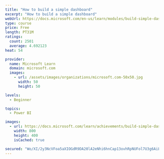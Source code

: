 ```yaml
---
title: "How to build a simple dashboard"
excerpt: "How to build a simple dashboard"
webUrl: https://docs.microsoft.com/en-us/learn/modules/build-simple-dashboard/
type: course
price: Free
length: PT31M
ratings:
  count: 2501
  average: 4.692123
heat: 54

provider:
  name: Microsoft Learn
  domain: microsoft.com
  images:
    - url: /assets/images/organizations/microsoft.com-50x50.jpg
      width: 50
      height: 50

levels:
  - Beginner

topics:
  - Power BI

images:
  - url: https://docs.microsoft.com/learn/achievements/build-simple-dashboard-social.png
    width: 800
    height: 400
    isCached: true

secured: "Wo/XI/2y3NcVFoa5aXIOGdR9DA20lA2eNhi6hnCap13ovhRpNUFol7U3g6AiLE5bwlm0D8Xl7SnPQ9wp7LMpBcyq31zEDbRsPWo4T2JWeM6SBIsEQ78ESYDri/f59D4vPgvPWe5qxbAGhzRd8YJ6PQo5d374sZMCi0c/xP4xOZmPL8mP2ErzfEdAuIuxZdWSNFqEAIf/v02XWN1kRnnnRfNUhdMnHvY0mMHU7r+kFKta9yN/NLb1CPjmN9hla0PNXzqB8tHmdLZjuPTbtoOr9DrDuI5k7Oma402AnAD+4hxxP848YELrUn1hAV89OCMkfbaEBuCVaAP6RNkYOS8zYAx769vxG6Zt3jQxC34Z88QwkbYJjFpPRe9Mh2t3w6ruUpgDlNs5aaFGH3kcNEOayYFG+HZz4smRYMNPrj7cqNE=;jMiqlNyS4GfE6JEESVRSCA=="
---
```


